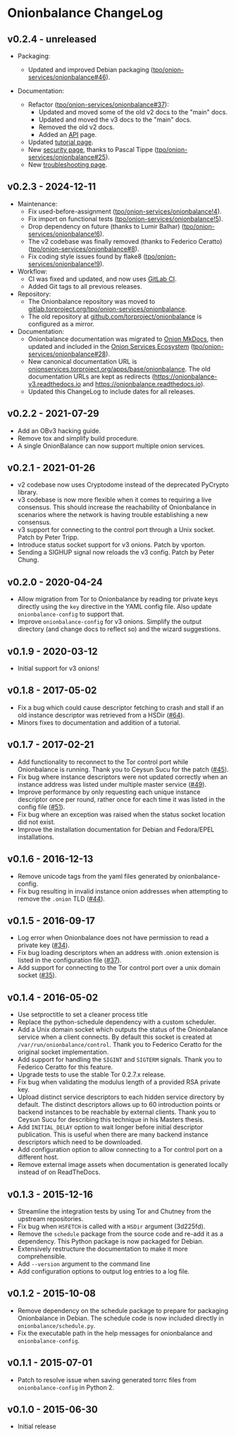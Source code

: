 # Onionbalance ChangeLog

## v0.2.4 - unreleased

* Packaging:
  * Updated and improved Debian packaging
    ([tpo/onion-services/onionbalance#46][]).

* Documentation:
    * Refactor ([tpo/onion-services/onionbalance#37][]):
        * Updated and moved some of the old v2 docs to the "main" docs.
        * Updated and moved the v3 docs to the "main" docs.
        * Removed the old v2 docs.
        * Added an [API](api.md) page.
    * Updated [tutorial page](tutorial.md).
    * New [security page](security.md), thanks to Pascal Tippe
      ([tpo/onion-services/onionbalance#25][]).
    * New [troubleshooting page](troubleshooting.md).

[tpo/onion-services/onionbalance#46]: https://gitlab.torproject.org/tpo/onion-services/onionbalance/-/issues/46
[tpo/onion-services/onionbalance#37]: https://gitlab.torproject.org/tpo/onion-services/onionbalance/-/issues/37
[tpo/onion-services/onionbalance#25]: https://gitlab.torproject.org/tpo/onion-services/onionbalance/-/issues/25

## v0.2.3 - 2024-12-11

* Maintenance:
    * Fix used-before-assignment ([tpo/onion-services/onionbalance!4][]).
    * Fix import on functional tests ([tpo/onion-services/onionbalance!5][]).
    * Drop dependency on future (thanks to Lumir Balhar) ([tpo/onion-services/onionbalance!6][]).
    * The v2 codebase was finally removed (thanks to Federico Ceratto)
      ([tpo/onion-services/onionbalance#8][]).
    * Fix coding style issues found by flake8 ([tpo/onion-services/onionbalance!9][]).
* Workflow:
    * CI was fixed and updated, and now uses [GitLab CI][].
    * Added Git tags to all previous releases.
* Repository:
    * The Onionbalance repository was moved to
      [gitlab.torproject.org/tpo/onion-services/onionbalance][onionbalance-repo].
    * The old repository at [github.com/torproject/onionbalance][old-repository] is
      configured as a mirror.
* Documentation:
    * Onionbalance documentation was migrated to [Onion MkDocs][], then updated and
      included in the [Onion Services Ecosystem][ecosystem]
      ([tpo/onion-services/onionbalance#28][]).
    * New canonical documentation URL is
      [onionservices.torproject.org/apps/base/onionbalance][onionbalance-docs].
      The old documentation URLs are kept as redirects
      (https://onionbalance-v3.readthedocs.io and
      https://onionbalance.readthedocs.io).
    * Updated this ChangeLog to include dates for all releases.

[tpo/onion-services/onionbalance!4]: https://gitlab.torproject.org/tpo/onion-services/onionbalance/-/merge_requests/4
[tpo/onion-services/onionbalance!5]: https://gitlab.torproject.org/tpo/onion-services/onionbalance/-/merge_requests/5
[tpo/onion-services/onionbalance!6]: https://gitlab.torproject.org/tpo/onion-services/onionbalance/-/merge_requests/6
[tpo/onion-services/onionbalance!9]: https://gitlab.torproject.org/tpo/onion-services/onionbalance/-/merge_requests/9
[tpo/onion-services/onionbalance#8]: https://gitlab.torproject.org/tpo/onion-services/onionbalance/-/issues/8
[GitLab CI]: https://docs.gitlab.com/ee/ci/
[onionbalance-repo]: https://gitlab.torproject.org/tpo/onion-services/onionbalance/
[old-repository]: https://github.com/torproject/onionbalance
[Onion Mkdocs]: https://tpo.pages.torproject.net/web/onion-mkdocs/
[ecosystem]: https://onionservices.torproject.org
[onionbalance-docs]: https://onionservices.torproject.org/apps/base/onionbalance/
[tpo/onion-services/onionbalance#28]: https://gitlab.torproject.org/tpo/onion-services/onionbalance/-/issues/28

## v0.2.2 - 2021-07-29

* Add an OBv3 hacking guide.
* Remove tox and simplify build procedure.
* A single OnionBalance can now support multiple onion services.

## v0.2.1 - 2021-01-26

* v2 codebase now uses Cryptodome instead of the deprecated PyCrypto library.
* v3 codebase is now more flexible when it comes to requiring a live consensus.
  This should increase the reachability of Onionbalance in scenarios where the
  network is having trouble establishing a new consensus.
* v3 support for connecting to the control port through a Unix socket.  Patch
  by Peter Tripp.
* Introduce status socket support for v3 onions. Patch by vporton.
* Sending a SIGHUP signal now reloads the v3 config. Patch by Peter Chung.

## v0.2.0 - 2020-04-24

* Allow migration from Tor to Onionbalance by reading tor private keys directly
  using the `key` directive in the YAML config file. Also update
  `onionbalance-config` to support that.
* Improve `onionbalance-config` for v3 onions. Simplify the output
  directory (and change docs to reflect so) and the wizard suggestions.

## v0.1.9 - 2020-03-12

* Initial support for v3 onions!

## v0.1.8 - 2017-05-02

* Fix a bug which could cause descriptor fetching to crash and stall if an old
  instance descriptor was retrieved from a HSDir ([#64][]).
* Minors fixes to documentation and addition of a tutorial.

[#64]: https://github.com/DonnchaC/onionbalance/issues/64

## v0.1.7 - 2017-02-21

* Add functionality to reconnect to the Tor control port while Onionbalance is
  running. Thank you to Ceysun Sucu for the patch ([#45][]).
* Fix bug where instance descriptors were not updated correctly when an
  instance address was listed under multiple master service ([#49][]).
* Improve performance by only requesting each unique instance descriptor once
  per round, rather once for each time it was listed in the config file ([#51][]).
* Fix bug where an exception was raised when the status socket location did not
  exist.
* Improve the installation documentation for Debian and Fedora/EPEL
  installations.

[#45]: https://github.com/DonnchaC/onionbalance/issues/45
[#49]: https://github.com/DonnchaC/onionbalance/issues/49
[#51]: https://github.com/DonnchaC/onionbalance/issues/51

## v0.1.6 - 2016-12-13

* Remove unicode tags from the yaml files generated by onionbalance-config.
* Fix bug resulting in invalid instance onion addresses when attempting to
  remove the `.onion` TLD ([#44][]).

[#44]: https://github.com/DonnchaC/onionbalance/issues/44

## v0.1.5 - 2016-09-17

* Log error when Onionbalance does not have permission to read a private key
  ([#34][]).
* Fix bug loading descriptors when an address with .onion extension is listed
  in the configuration file ([#37][]).
* Add support for connecting to the Tor control port over a unix domain socket
  ([#35][]).

[#34]: https://github.com/DonnchaC/onionbalance/issues/34
[#37]: https://github.com/DonnchaC/onionbalance/issues/37
[#35]: https://github.com/DonnchaC/onionbalance/issues/35

## v0.1.4 - 2016-05-02

* Use setproctitle to set a cleaner process title
* Replace the python-schedule dependency with a custom scheduler.
* Add a Unix domain socket which outputs the status of the Onionbalance service
  when a client connects. By default this socket is created at
  `/var/run/onionbalance/control`. Thank you to Federico Ceratto
  for the original socket implementation.
* Add support for handling the `SIGINT` and `SIGTERM`
  signals. Thank you to Federico Ceratto for this feature.
* Upgrade tests to use the stable Tor 0.2.7.x release.
* Fix bug when validating the modulus length of a provided RSA private key.
* Upload distinct service descriptors to each hidden service directory by
  default. The distinct descriptors allows up to 60 introduction points or
  backend instances to be reachable by external clients.  Thank you to Ceysun
  Sucu for describing this technique in his Masters thesis.
* Add `INITIAL_DELAY` option to wait longer before initial
  descriptor publication. This is useful when there are many backend instance
  descriptors which need to be downloaded.
* Add configuration option to allow connecting to a Tor control port on a
  different host.
* Remove external image assets when documentation is generated locally instead
  of on ReadTheDocs.

## v0.1.3 - 2015-12-16

* Streamline the integration tests by using Tor and Chutney from the upstream
  repositories.
* Fix bug when `HSFETCH` is called with a `HSDir` argument (3d225fd).
* Remove the `schedule` package from the source code and re-add it as a
  dependency. This Python package is now packaged for Debian.
* Extensively restructure the documentation to make it more comprehensible.
* Add `--version` argument to the command line
* Add configuration options to output log entries to a log file.

## v0.1.2 - 2015-10-08

* Remove dependency on the schedule package to prepare for packaging
  Onionbalance in Debian. The schedule code is now included directly in
  `onionbalance/schedule.py`.
* Fix the executable path in the help messages for onionbalance and
  `onionbalance-config`.

## v0.1.1 - 2015-07-01

* Patch to resolve issue when saving generated torrc files from
  `onionbalance-config` in Python 2.

## v0.1.0 - 2015-06-30

* Initial release

